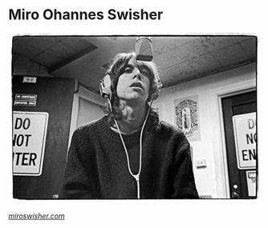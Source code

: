 # Miro Ohannes Swisher

[![iggy pop](youngiggy.jpg)](https://www.youtube.com/watch?v=eDHdleEX6-s)

[_miroswisher.com_](https://www.miroswisher.com)

<!---
MiroSwisher/MiroSwisher is a ✨ special ✨ repository because its `README.md` (this file) appears on your GitHub profile.
You can click the Preview link to take a look at your changes.
--->
